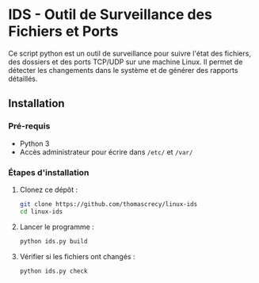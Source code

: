 # IDS - Outil de Surveillance des Fichiers et Ports

Ce script python est un outil de surveillance pour suivre l'état des fichiers, des dossiers et des ports TCP/UDP sur une machine Linux. Il permet de détecter les changements dans le système et de générer des rapports détaillés.

## Installation

### Pré-requis

- Python 3
- Accès administrateur pour écrire dans `/etc/` et `/var/`

### Étapes d'installation

1. Clonez ce dépôt :
   ```bash
   git clone https://github.com/thomascrecy/linux-ids
   cd linux-ids

2. Lancer le programme :
    ```bash
    python ids.py build

3. Vérifier si les fichiers ont changés :
    ```bash
    python ids.py check